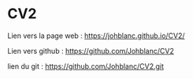 # CV2

Lien vers la page web :
https://johblanc.github.io/CV2/

Lien vers github :
https://github.com/Johblanc/CV2

lien du git :
https://github.com/Johblanc/CV2.git
